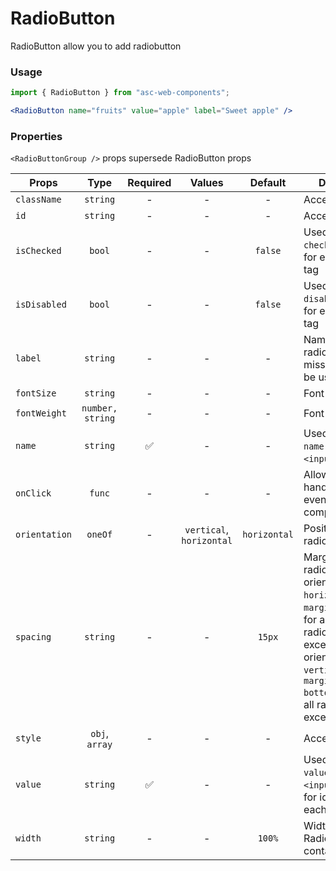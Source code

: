 # RadioButton

RadioButton allow you to add radiobutton

### Usage

```js
import { RadioButton } from "asc-web-components";
```

```jsx
<RadioButton name="fruits" value="apple" label="Sweet apple" />
```

### Properties

`<RadioButtonGroup />` props supersede RadioButton props

| Props         |      Type      | Required |          Values          |   Default    | Description                                                                                                                                                                                                               |
| ------------- | :------------: | :------: | :----------------------: | :----------: | ------------------------------------------------------------------------------------------------------------------------------------------------------------------------------------------------------------------------- |
| `className`   |    `string`    |    -     |            -             |      -       | Accepts class                                                                                                                                                                                                             |
| `id`          |    `string`    |    -     |            -             |      -       | Accepts id                                                                                                                                                                                                                |
| `isChecked`   |     `bool`     |    -     |            -             |   `false`    | Used as HTML `checked` property for each `<input>` tag                                                                                                                                                                    |
| `isDisabled`  |     `bool`     |    -     |            -             |   `false`    | Used as HTML `disabled` property for each `<input>` tag                                                                                                                                                                   |
| `label`       |    `string`    |    -     |            -             |      -       | Name of the radiobutton. If missed, `value` will be used                                                                                                                                                                  |
| `fontSize`    |     `string`   |    -     |            -             |      -       | Font size of link                                                                                                                                                                                                         |
| `fontWeight`  |`number, string`|    -     |            -             |      -       | Font weight of link                                                                                                                                                                                                       |
| `name`        |    `string`    |    ✅    |            -             |      -       | Used as HTML `name` property for `<input>` tag.                                                                                                                                                                           |
| `onClick`     |     `func`     |    -     |            -             |      -       | Allow you to handle clicking events on component                                                                                                                                                                          |
| `orientation` |    `oneOf`     |    -     | `vertical`, `horizontal` | `horizontal` | Position of radiobuttons                                                                                                                                                                                                  |
| `spacing`     |    `string`    |    -     |            -             |    `15px`    | Margin between radiobutton. If orientation `horizontal`, it is `margin-left`(apply for all radiobuttons, except first), if orientation `vertical`, it is `margin-bottom`(apply for all radiobuttons, except last) |
| `style`       | `obj`, `array` |    -     |            -             |      -       | Accepts css style                                                                                                                                                                                                         |
| `value`       |    `string`    |    ✅    |            -             |      -       | Used as HTML `value` property for `<input>` tag. Used for identification each radiobutton                                                                                                                                 |
| `width`       |    `string`    |    -     |            -             |    `100%`    | Width of RadioButtonGroup container                                                                                                                                                                                       |
